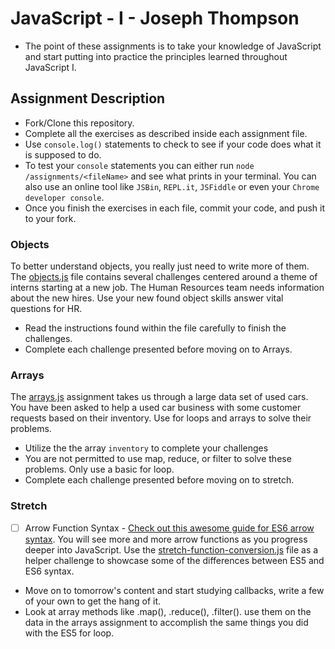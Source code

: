 # JavaScript - I - Joseph Thompson

* The point of these assignments is to take your knowledge of JavaScript and start putting into practice the principles learned throughout JavaScript I.

## Assignment Description

* Fork/Clone this repository.
* Complete all the exercises as described inside each assignment file.
* Use `console.log()` statements to check to see if your code does what it is supposed to do.
* To test your `console` statements you can either run `node /assignments/<fileName>` and see what prints in your terminal. You can also use an online tool like `JSBin`, `REPL.it`, `JSFiddle` or even your `Chrome developer console`.
* Once you finish the exercises in each file, commit your code, and push it to your fork.

### Objects
To better understand objects, you really just need to write more of them. The [objects.js](assignments/objects.js) file contains several challenges centered around a theme of interns starting at a new job. The Human Resources team needs information about the new hires. Use your new found object skills answer vital questions for HR.

* Read the instructions found within the file carefully to finish the challenges.
* Complete each challenge presented before moving on to Arrays.

### Arrays
The [arrays.js](assignments/arrays.js) assignment takes us through a large data set of used cars.  You have been asked to help a used car business with some customer requests based on their inventory.  Use for loops and arrays to solve their problems.

* Utilize the the array `inventory` to complete your challenges
* You are not permitted to use map, reduce, or filter to solve these problems.  Only use a basic for loop.
* Complete each challenge presented before moving on to stretch.

### Stretch

* [ ] Arrow Function Syntax - [Check out this awesome guide for ES6 arrow syntax](https://medium.freecodecamp.org/when-and-why-you-should-use-es6-arrow-functions-and-when-you-shouldnt-3d851d7f0b26). You will see more and more arrow functions as you progress deeper into JavaScript. Use the [stretch-function-conversion.js](assignments/stretch-function-conversion.js) file as a helper challenge to showcase some of the differences between ES5 and ES6 syntax.  

* Move on to tomorrow's content and start studying callbacks, write a few of your own to get the hang of it.
* Look at array methods like .map(), .reduce(), .filter(). use them on the data in the arrays assignment to accomplish the same things you did with the ES5 for loop.
